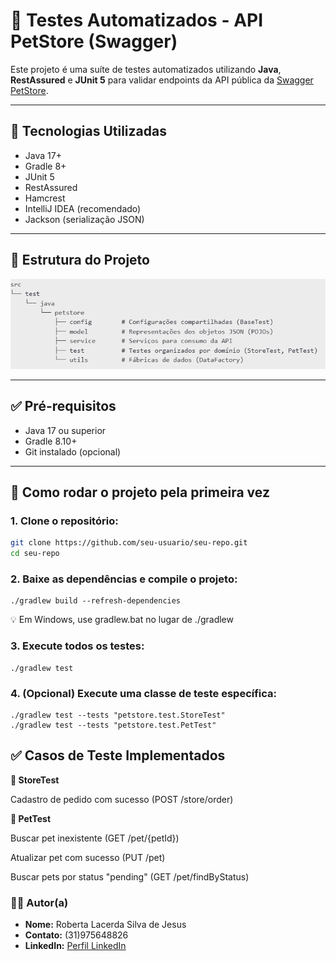 # 🧪 Testes Automatizados - API PetStore (Swagger)

Este projeto é uma suíte de testes automatizados utilizando **Java**, **RestAssured** e **JUnit 5** para validar endpoints da API pública da [Swagger PetStore](https://petstore.swagger.io/).

---

## 🔧 Tecnologias Utilizadas

- Java 17+
- Gradle 8+
- JUnit 5
- RestAssured
- Hamcrest
- IntelliJ IDEA (recomendado)
- Jackson (serialização JSON)

---

## 📂 Estrutura do Projeto

![img.png](img.png)


---

## ✅ Pré-requisitos

- Java 17 ou superior
- Gradle 8.10+
- Git instalado (opcional)

---

## 🚀 Como rodar o projeto pela primeira vez

### 1. Clone o repositório:

```bash
git clone https://github.com/seu-usuario/seu-repo.git
cd seu-repo 
```

### 2. Baixe as dependências e compile o projeto:
```
./gradlew build --refresh-dependencies
```
💡 Em Windows, use gradlew.bat no lugar de ./gradlew

### 3. Execute todos os testes:
```
./gradlew test
```

### 4. (Opcional) Execute uma classe de teste específica:
```
./gradlew test --tests "petstore.test.StoreTest"
./gradlew test --tests "petstore.test.PetTest"
```

## ✅ Casos de Teste Implementados
**🔹 StoreTest**

Cadastro de pedido com sucesso (POST /store/order)

**🔹 PetTest**

Buscar pet inexistente (GET /pet/{petId})

Atualizar pet com sucesso (PUT /pet)

Buscar pets por status "pending" (GET /pet/findByStatus)


### 👩‍💻 Autor(a)

- **Nome:** Roberta Lacerda Silva de Jesus
- **Contato:** (31)975648826
- **LinkedIn:** [Perfil LinkedIn](https://www.linkedin.com/in/roberta-lacerda/)


